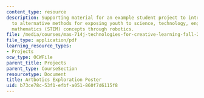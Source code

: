 ```yaml
---
content_type: resource
description: Supporting material for an example student project to introduce educators
  to alternative methods for exposing youth to science, technology, engineering, and
  mathematics (STEM) concepts through robotics.
file: /media/courses/mas-714j-technologies-for-creative-learning-fall-2009/b73ce78c53f1efbfa051860f7d6115f8_MITMAS_714JF09_proj1_postr.pdf
file_type: application/pdf
learning_resource_types:
- Projects
ocw_type: OCWFile
parent_title: Projects
parent_type: CourseSection
resourcetype: Document
title: Artbotics Exploration Poster
uid: b73ce78c-53f1-efbf-a051-860f7d6115f8
---
```

